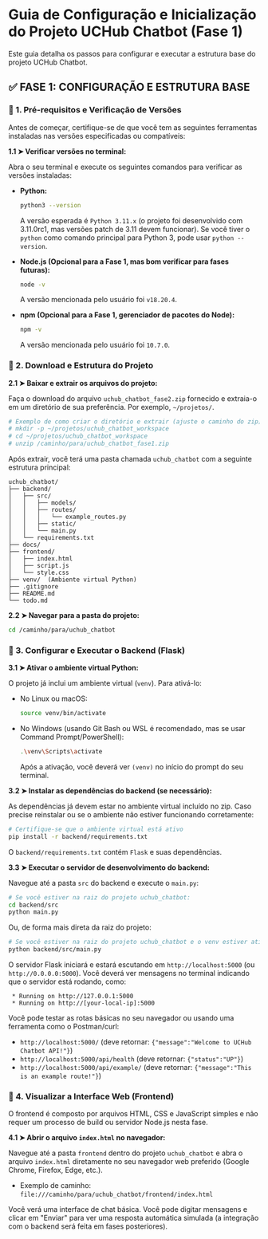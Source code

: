 # Guia de Configuração e Inicialização do Projeto UCHub Chatbot (Fase 1)

Este guia detalha os passos para configurar e executar a estrutura base do projeto UCHub Chatbot.

## ✅ FASE 1: CONFIGURAÇÃO E ESTRUTURA BASE

### 🔹 1. Pré-requisitos e Verificação de Versões

Antes de começar, certifique-se de que você tem as seguintes ferramentas instaladas nas versões especificadas ou compatíveis:

**1.1 ➤ Verificar versões no terminal:**

Abra o seu terminal e execute os seguintes comandos para verificar as versões instaladas:

*   **Python:**

    ```bash
    python3 --version
    ```

    A versão esperada é `Python 3.11.x` (o projeto foi desenvolvido com 3.11.0rc1, mas versões patch de 3.11 devem funcionar). Se você tiver o `python` como comando principal para Python 3, pode usar `python --version`.

*   **Node.js (Opcional para a Fase 1, mas bom verificar para fases futuras):**

    ```bash
    node -v
    ```

    A versão mencionada pelo usuário foi `v18.20.4`.

*   **npm (Opcional para a Fase 1, gerenciador de pacotes do Node):**

    ```bash
    npm -v
    ```

    A versão mencionada pelo usuário foi `10.7.0`.

### 🔹 2. Download e Estrutura do Projeto

**2.1 ➤ Baixar e extrair os arquivos do projeto:**

Faça o download do arquivo `uchub_chatbot_fase2.zip` fornecido e extraia-o em um diretório de sua preferência. Por exemplo, `~/projetos/`.

```bash
# Exemplo de como criar o diretório e extrair (ajuste o caminho do zip)
# mkdir -p ~/projetos/uchub_chatbot_workspace
# cd ~/projetos/uchub_chatbot_workspace
# unzip /caminho/para/uchub_chatbot_fase1.zip
```

Após extrair, você terá uma pasta chamada `uchub_chatbot` com a seguinte estrutura principal:

```
uchub_chatbot/
├── backend/
│   ├── src/
│   │   ├── models/
│   │   ├── routes/
│   │   │   └── example_routes.py
│   │   ├── static/
│   │   └── main.py
│   └── requirements.txt
├── docs/
├── frontend/
│   ├── index.html
│   ├── script.js
│   └── style.css
├── venv/  (Ambiente virtual Python)
├── .gitignore
├── README.md
└── todo.md
```

**2.2 ➤ Navegar para a pasta do projeto:**

```bash
cd /caminho/para/uchub_chatbot
```

### 🔹 3. Configurar e Executar o Backend (Flask)

**3.1 ➤ Ativar o ambiente virtual Python:**

O projeto já inclui um ambiente virtual (`venv`). Para ativá-lo:

*   No Linux ou macOS:

    ```bash
    source venv/bin/activate
    ```

*   No Windows (usando Git Bash ou WSL é recomendado, mas se usar Command Prompt/PowerShell):

    ```bash
    .\venv\Scripts\activate
    ```

    Após a ativação, você deverá ver `(venv)` no início do prompt do seu terminal.

**3.2 ➤ Instalar as dependências do backend (se necessário):**

As dependências já devem estar no ambiente virtual incluído no zip. Caso precise reinstalar ou se o ambiente não estiver funcionando corretamente:

```bash
# Certifique-se que o ambiente virtual está ativo
pip install -r backend/requirements.txt
```

O `backend/requirements.txt` contém `Flask` e suas dependências.

**3.3 ➤ Executar o servidor de desenvolvimento do backend:**

Navegue até a pasta `src` do backend e execute o `main.py`:

```bash
# Se você estiver na raiz do projeto uchub_chatbot:
cd backend/src
python main.py
```

Ou, de forma mais direta da raiz do projeto:

```bash
# Se você estiver na raiz do projeto uchub_chatbot e o venv estiver ativo:
python backend/src/main.py
```

O servidor Flask iniciará e estará escutando em `http://localhost:5000` (ou `http://0.0.0.0:5000`). Você deverá ver mensagens no terminal indicando que o servidor está rodando, como:

```
 * Running on http://127.0.0.1:5000
 * Running on http://[your-local-ip]:5000
```

Você pode testar as rotas básicas no seu navegador ou usando uma ferramenta como o Postman/curl:
*   `http://localhost:5000/` (deve retornar: `{"message":"Welcome to UCHub Chatbot API!"}`)
*   `http://localhost:5000/api/health` (deve retornar: `{"status":"UP"}`)
*   `http://localhost:5000/api/example/` (deve retornar: `{"message":"This is an example route!"}`)

### 🔹 4. Visualizar a Interface Web (Frontend)

O frontend é composto por arquivos HTML, CSS e JavaScript simples e não requer um processo de build ou servidor Node.js nesta fase.

**4.1 ➤ Abrir o arquivo `index.html` no navegador:**

Navegue até a pasta `frontend` dentro do projeto `uchub_chatbot` e abra o arquivo `index.html` diretamente no seu navegador web preferido (Google Chrome, Firefox, Edge, etc.).

*   Exemplo de caminho: `file:///caminho/para/uchub_chatbot/frontend/index.html`

Você verá uma interface de chat básica. Você pode digitar mensagens e clicar em "Enviar" para ver uma resposta automática simulada (a integração com o backend será feita em fases posteriores).

